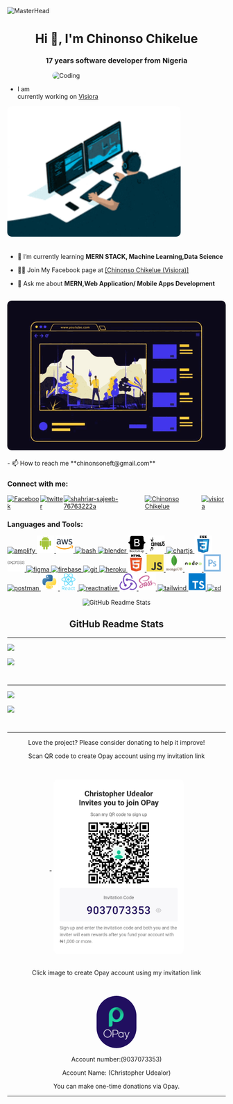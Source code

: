 ![MasterHead](https://user-images.githubusercontent.com/10498744/210012254-234538ff-d198-48aa-8964-37e6fd45d227.gif)

<h1 align="center">Hi 👋, I'm Chinonso Chikelue</h1>
<h3 align="center">17 years software developer from Nigeria</h3>
 
<img align="right" alt="Coding" width="400" src="https://raw.githubusercontent.com/Chikeluechinonso/chikeluechinonso.github.io/main/BackgroundEraser_20230324_020833261.jpg" style="margin-bottom:20px;border-radius:10px;" />
<br>

- I am currently working on [Visiora](https://becodemy.com)
<p align="left"> <img width="400" src="https://raw.githubusercontent.com/Chikeluechinonso/hamilzon/main/200w.gif" alt="shahriarsajeeb" style="margin-bottom:20px;border-radius:10px;" /> </p>


- 🌱 I’m currently learning **MERN STACK, Machine Learning,Data Science**

- 👨‍💻 Join My Facebook page at <a href="https://www.facebook.com/profile.php?id=100083269926303">[Chinonso Chikelue (Visiora)]</a>

- 💬 Ask me about **MERN,Web Application/ Mobile Apps Development**
<br>
<img align="center" alt="mern" width="auto" src="https://raw.githubusercontent.com/Chikeluechinonso/hamilzon/main/full-stack-developer.gif" style="margin-bottom:20px;border-radius:10px;" />
<br>
- 📫 How to reach me **chinonsoneft@gmail.com**

<h3 align="left">Connect with me:</h3>
<div style="display: flex;
align-items: center;justify-content:space-evenly; >
<p align="center">
<a href="https://www.facebook.com/Chinonso.Dev" target="blank"><img align="center" src="https://raw.githubusercontent.com/rahuldkjain/github-profile-readme-generator/master/src/images/icons/Social/facebook.svg" alt="Facebook" height="30" width="40" /></a>
<a href="https://twitter.com/chinonso_chikel" target="blank"><img align="center" src="https://raw.githubusercontent.com/rahuldkjain/github-profile-readme-generator/master/src/images/icons/Social/twitter.svg" alt="twitter" height="30" width="40" /></a>
<a href="https://linkedin.com/in/chinonsoChikelue " target="blank"><img align="center" src="https://raw.githubusercontent.com/rahuldkjain/github-profile-readme-generator/master/src/images/icons/Social/linked-in-alt.svg" alt="shahriar-sajeeb-76763222a" height="30" width="40" /></a>
<a href="https://instagram.com/@princealexander" target="blank"><img align="center" src="https://raw.githubusercontent.com/rahuldkjain/github-profile-readme-generator/master/src/images/icons/Social/instagram.svg" alt="Chinonso Chikelue" height="30" width="40" /></a>
<a href="https://www.youtube.com/c/visiora" target="blank"><img align="center" src="https://raw.githubusercontent.com/rahuldkjain/github-profile-readme-generator/master/src/images/icons/Social/youtube.svg" alt="visiora" height="30" width="40" /></a>
</p>
</div>
<h3 align="left">Languages and Tools:</h3>
<p align="left"> <a href="https://aws.amazon.com/amplify/" target="_blank" rel="noreferrer"> <img src="https://docs.amplify.aws/assets/logo-dark.svg" alt="amplify" width="40" height="40"/> </a> <a href="https://developer.android.com" target="_blank" rel="noreferrer"> <img src="https://raw.githubusercontent.com/devicons/devicon/master/icons/android/android-original-wordmark.svg" alt="android" width="40" height="40"/> </a> <a href="https://aws.amazon.com" target="_blank" rel="noreferrer"> <img src="https://raw.githubusercontent.com/devicons/devicon/master/icons/amazonwebservices/amazonwebservices-original-wordmark.svg" alt="aws" width="40" height="40"/> </a> <a href="https://www.gnu.org/software/bash/" target="_blank" rel="noreferrer"> <img src="https://www.vectorlogo.zone/logos/gnu_bash/gnu_bash-icon.svg" alt="bash" width="40" height="40"/> </a> <a href="https://www.blender.org/" target="_blank" rel="noreferrer"> <img src="https://download.blender.org/branding/community/blender_community_badge_white.svg" alt="blender" width="40" height="40"/> </a> <a href="https://getbootstrap.com" target="_blank" rel="noreferrer"> <img src="https://raw.githubusercontent.com/devicons/devicon/master/icons/bootstrap/bootstrap-plain-wordmark.svg" alt="bootstrap" width="40" height="40"/> </a> <a href="https://canvasjs.com" target="_blank" rel="noreferrer"> <img src="https://raw.githubusercontent.com/Hardik0307/Hardik0307/master/assets/canvasjs-charts.svg" alt="canvasjs" width="40" height="40"/> </a> <a href="https://www.chartjs.org" target="_blank" rel="noreferrer"> <img src="https://www.chartjs.org/media/logo-title.svg" alt="chartjs" width="40" height="40"/> </a> <a href="https://www.w3schools.com/css/" target="_blank" rel="noreferrer"> <img src="https://raw.githubusercontent.com/devicons/devicon/master/icons/css3/css3-original-wordmark.svg" alt="css3" width="40" height="40"/> </a> <a href="https://expressjs.com" target="_blank" rel="noreferrer"> <img src="https://raw.githubusercontent.com/devicons/devicon/master/icons/express/express-original-wordmark.svg" alt="express" width="40" height="40"/> </a> <a href="https://www.figma.com/" target="_blank" rel="noreferrer"> <img src="https://www.vectorlogo.zone/logos/figma/figma-icon.svg" alt="figma" width="40" height="40"/> </a> <a href="https://firebase.google.com/" target="_blank" rel="noreferrer"> <img src="https://www.vectorlogo.zone/logos/firebase/firebase-icon.svg" alt="firebase" width="40" height="40"/> </a> <a href="https://git-scm.com/" target="_blank" rel="noreferrer"> <img src="https://www.vectorlogo.zone/logos/git-scm/git-scm-icon.svg" alt="git" width="40" height="40"/> </a> <a href="https://heroku.com" target="_blank" rel="noreferrer"> <img src="https://www.vectorlogo.zone/logos/heroku/heroku-icon.svg" alt="heroku" width="40" height="40"/> </a> <a href="https://www.w3.org/html/" target="_blank" rel="noreferrer"> <img src="https://raw.githubusercontent.com/devicons/devicon/master/icons/html5/html5-original-wordmark.svg" alt="html5" width="40" height="40"/> </a> <a href="https://developer.mozilla.org/en-US/docs/Web/JavaScript" target="_blank" rel="noreferrer"> <img src="https://raw.githubusercontent.com/devicons/devicon/master/icons/javascript/javascript-original.svg" alt="javascript" width="40" height="40"/> </a> <a href="https://www.mongodb.com/" target="_blank" rel="noreferrer"> <img src="https://raw.githubusercontent.com/devicons/devicon/master/icons/mongodb/mongodb-original-wordmark.svg" alt="mongodb" width="40" height="40"/> </a> <a href="https://nodejs.org" target="_blank" rel="noreferrer"> <img src="https://raw.githubusercontent.com/devicons/devicon/master/icons/nodejs/nodejs-original-wordmark.svg" alt="nodejs" width="40" height="40"/> </a> <a href="https://www.photoshop.com/en" target="_blank" rel="noreferrer"> <img src="https://raw.githubusercontent.com/devicons/devicon/master/icons/photoshop/photoshop-line.svg" alt="photoshop" width="40" height="40"/> </a> <a href="https://postman.com" target="_blank" rel="noreferrer"> <img src="https://www.vectorlogo.zone/logos/getpostman/getpostman-icon.svg" alt="postman" width="40" height="40"/> </a> <a href="https://www.python.org" target="_blank" rel="noreferrer"> <img src="https://raw.githubusercontent.com/devicons/devicon/master/icons/python/python-original.svg" alt="python" width="40" height="40"/> </a> <a href="https://reactjs.org/" target="_blank" rel="noreferrer"> <img src="https://raw.githubusercontent.com/devicons/devicon/master/icons/react/react-original-wordmark.svg" alt="react" width="40" height="40"/> </a> <a href="https://reactnative.dev/" target="_blank" rel="noreferrer"> <img src="https://reactnative.dev/img/header_logo.svg" alt="reactnative" width="40" height="40"/> </a> <a href="https://redux.js.org" target="_blank" rel="noreferrer"> <img src="https://raw.githubusercontent.com/devicons/devicon/master/icons/redux/redux-original.svg" alt="redux" width="40" height="40"/> </a> <a href="https://sass-lang.com" target="_blank" rel="noreferrer"> <img src="https://raw.githubusercontent.com/devicons/devicon/master/icons/sass/sass-original.svg" alt="sass" width="40" height="40"/> </a> <a href="https://tailwindcss.com/" target="_blank" rel="noreferrer"> <img src="https://www.vectorlogo.zone/logos/tailwindcss/tailwindcss-icon.svg" alt="tailwind" width="40" height="40"/> </a> <a href="https://www.typescriptlang.org/" target="_blank" rel="noreferrer"> <img src="https://raw.githubusercontent.com/devicons/devicon/master/icons/typescript/typescript-original.svg" alt="typescript" width="40" height="40"/> </a> <a href="https://www.adobe.com/products/xd.html" target="_blank" rel="noreferrer"> <img src="https://cdn.worldvectorlogo.com/logos/adobe-xd.svg" alt="xd" width="40" height="40"/> </a> </p>
<p align="center">
 <img width="100px" src="https://res.cloudinary.com/anuraghazra/image/upload/v1594908242/logo_ccswme.svg" align="center" alt="GitHub Readme Stats" />
 <h2 align="center">GitHub Readme Stats</h2><hr>
 <div>
<img src="https://github-readme-stats.vercel.app/api/pin/?username=anuraghazra&repo=github-readme-stats" align="left" /><br>
<p><img align="center" src="https://github-readme-streak-stats.herokuapp.com/?user=chikeluechinonso&" /></p><br><hr>
<p><img width="350" align="left" src="https://github-readme-stats.vercel.app/api/top-langs?username=chikeluechinonso&show_icons=true&locale=en&layout=compact" /></p><br>
<p><img align="center" src="https://github-readme-stats.vercel.app/api?username=chikeluechinonso&show_icons=true&theme=default#gh-light-mode-only)](https://github.com/chikeluechinonso/github-readme-stats#gh-light-mode-only"></p><br><hr>
<p align="center">Love the project? Please consider donating to help it improve!</p><p align="center"> Scan QR code to create Opay account using my invitation link</p>
<br>
 <p align="center">
-   <img align="center" width="300" src="https://raw.githubusercontent.com/Chikeluechinonso/hamilzon/main/1679630150718.png" style="margin-bottom:20px;border-radius:10px;" />
<br>
</p>
<p align="center">Click image to create Opay account using my invitation link</p><br>
 <p align="center">
<a href="https://mkt.opayweb.com/user-invite-friend?sceneType=general&inviteCode=nKU5IaBZaB6OiCoXLNpmOqn9whYDtso%2BvuCOLqjd%2FOPw7ikiOoTNOmK4J7FcfeWU">
<img src="https://raw.githubusercontent.com/Chikeluechinonso/hamilzon/main/Opay-768x1007.png"  style="height: 120px; width: 120; border-radius:50px;" />
</a>
</p>
 <p align="center">Account number:(9037073353)</p>
  <p align="center">Account Name: (Christopher Udealor)</p>
 <p align="center">You can make one-time donations via Opay.</p>
 <hr>
